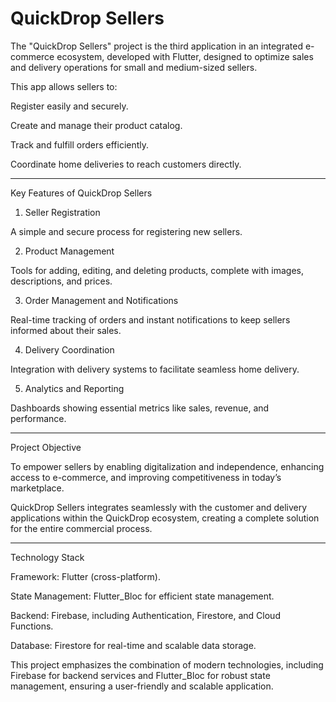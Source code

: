 # QuickDrop Sellers

The "QuickDrop Sellers" project is the third application in an integrated e-commerce ecosystem, developed with Flutter, designed to optimize sales and delivery operations for small and medium-sized sellers.

This app allows sellers to:

Register easily and securely.

Create and manage their product catalog.

Track and fulfill orders efficiently.

Coordinate home deliveries to reach customers directly.



---

Key Features of QuickDrop Sellers

1. Seller Registration

A simple and secure process for registering new sellers.



2. Product Management

Tools for adding, editing, and deleting products, complete with images, descriptions, and prices.



3. Order Management and Notifications

Real-time tracking of orders and instant notifications to keep sellers informed about their sales.



4. Delivery Coordination

Integration with delivery systems to facilitate seamless home delivery.



5. Analytics and Reporting

Dashboards showing essential metrics like sales, revenue, and performance.





---

Project Objective

To empower sellers by enabling digitalization and independence, enhancing access to e-commerce, and improving competitiveness in today’s marketplace.

QuickDrop Sellers integrates seamlessly with the customer and delivery applications within the QuickDrop ecosystem, creating a complete solution for the entire commercial process.


---

Technology Stack

Framework: Flutter (cross-platform).

State Management: Flutter_Bloc for efficient state management.

Backend: Firebase, including Authentication, Firestore, and Cloud Functions.

Database: Firestore for real-time and scalable data storage.


This project emphasizes the combination of modern technologies, including Firebase for backend services and Flutter_Bloc for robust state management, ensuring a user-friendly and scalable application.

